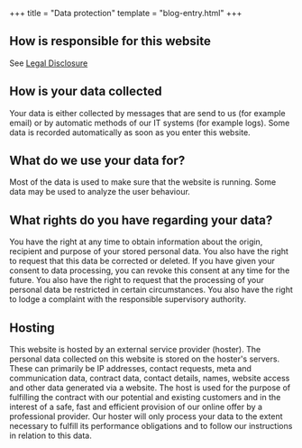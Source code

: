 +++
title = "Data protection"
template = "blog-entry.html"
+++

## How is responsible for this website

See [Legal Disclosure](/legal/disclosure)

## How is your data collected

Your data is either collected by messages that are send to us (for example email) or by automatic methods of our IT systems (for example logs). Some data is recorded automatically as soon as you enter this website.

## What do we use your data for?

Most of the data is used to make sure that the website is running. Some data may be used to analyze the user behaviour.

## What rights do you have regarding your data?

You have the right at any time to obtain information about the origin, recipient and purpose of your stored personal data. You also have the right to request that this data be corrected or deleted. If you have given your consent to data processing, you can revoke this consent at any time for the future. You also have the right to request that the processing of your personal data be restricted in certain circumstances. You also have the right to lodge a complaint with the responsible supervisory authority.

## Hosting

This website is hosted by an external service provider (hoster). The personal data collected on this website is stored on the hoster's servers. These can primarily be IP addresses, contact requests, meta and communication data, contract data, contact details, names, website access and other data generated via a website.
The host is used for the purpose of fulfilling the contract with our potential and existing customers and in the interest of a safe, fast and efficient provision of our online offer by a professional provider.
Our hoster will only process your data to the extent necessary to fulfill its performance obligations and to follow our instructions in relation to this data.
